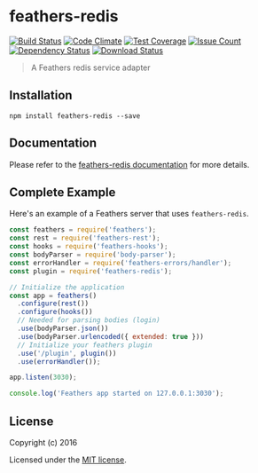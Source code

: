 # feathers-redis

[![Build Status](https://travis-ci.org/feathersjs/feathers-redis.png?branch=master)](https://travis-ci.org/feathersjs/feathers-redis)
[![Code Climate](https://codeclimate.com/github/feathersjs/feathers-redis/badges/gpa.svg)](https://codeclimate.com/github/feathersjs/feathers-redis)
[![Test Coverage](https://codeclimate.com/github/feathersjs/feathers-redis/badges/coverage.svg)](https://codeclimate.com/github/feathersjs/feathers-redis/coverage)
[![Issue Count](https://codeclimate.com/github/feathersjs/feathers-redis/badges/issue_count.svg)](https://codeclimate.com/github/feathersjs/feathers-redis)
[![Dependency Status](https://img.shields.io/david/feathersjs/feathers-redis.svg?style=flat-square)](https://david-dm.org/feathersjs/feathers-redis)
[![Download Status](https://img.shields.io/npm/dm/feathers-redis.svg?style=flat-square)](https://www.npmjs.com/package/feathers-redis)

> A Feathers redis service adapter

## Installation

```
npm install feathers-redis --save
```

## Documentation

Please refer to the [feathers-redis documentation](http://docs.feathersjs.com/) for more details.

## Complete Example

Here's an example of a Feathers server that uses `feathers-redis`. 

```js
const feathers = require('feathers');
const rest = require('feathers-rest');
const hooks = require('feathers-hooks');
const bodyParser = require('body-parser');
const errorHandler = require('feathers-errors/handler');
const plugin = require('feathers-redis');

// Initialize the application
const app = feathers()
  .configure(rest())
  .configure(hooks())
  // Needed for parsing bodies (login)
  .use(bodyParser.json())
  .use(bodyParser.urlencoded({ extended: true }))
  // Initialize your feathers plugin
  .use('/plugin', plugin())
  .use(errorHandler());

app.listen(3030);

console.log('Feathers app started on 127.0.0.1:3030');
```

## License

Copyright (c) 2016

Licensed under the [MIT license](LICENSE).
